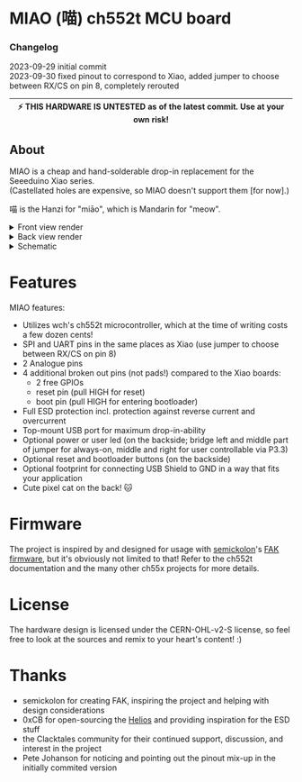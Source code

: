 # MIAO (喵) ch552t MCU board

### Changelog
2023-09-29 initial commit  
2023-09-30 fixed pinout to correspond to Xiao, added jumper to choose between RX/CS on pin 8, completely rerouted

| :zap: **THIS HARDWARE IS UNTESTED** as of the latest commit. **Use at your own risk!** |
|----------------------------------------------------------------------------------------|

## About
MIAO is a cheap and hand-solderable drop-in replacement for the Seeeduino Xiao series.  
(Castellated holes are expensive, so MIAO doesn't support them [for now].)

喵 is the Hanzi for "miāo", which is Mandarin for "meow".

<details>
<summary> Front view render </summary>
![miaofront](https://github.com/kilipan/miao/blob/main/img/miao_3d_front.png?raw=true)
</details>
<details>
<summary> Back view render </summary>
![miaoback](https://github.com/kilipan/miao/blob/main/img/miao_3d_back.png?raw=true)
</details>
<details>
<summary> Schematic </summary>
![miaoschematic](https://github.com/kilipan/miao/blob/main/img/miao_schematic.png?raw=true)
</details>

# Features
MIAO features:
- Utilizes wch's ch552t microcontroller, which at the time of writing costs a few dozen cents! 
- SPI and UART pins in the same places as Xiao (use jumper to choose between RX/CS on pin 8)
- 2 Analogue pins
- 4 additional broken out pins (not pads!) compared to the Xiao boards:
  - 2 free GPIOs
  - reset pin (pull HIGH for reset)
  - boot pin (pull HIGH for entering bootloader)
- Full ESD protection incl. protection against reverse current and overcurrent
- Top-mount USB port for maximum drop-in-ability
- Optional power or user led (on the backside; bridge left and middle part of jumper for always-on, middle and right for user controllable via P3.3)
- Optional reset and bootloader buttons (on the backside)
- Optional footprint for connecting USB Shield to GND in a way that fits your application
- Cute pixel cat on the back! 🐱


# Firmware
The project is inspired by and designed for usage with
[semickolon](https://github.com/semickolon/)'s
[FAK firmware](https://github.com/semickolon/fak/), but it's obviously not
limited to that! Refer to the ch552t documentation and the many other ch55x
projects for more details.

# License
The hardware design is licensed under the CERN-OHL-v2-S license, so feel free
to look at the sources and remix to your heart's content! :)

# Thanks
- semickolon for creating FAK, inspiring the project and helping with design considerations
- 0xCB for open-sourcing the [Helios](https://github.com/0xCB-dev/0xCB-Helios/) and providing inspiration for the ESD stuff
- the Clacktales community for their continued support, discussion, and interest in the project
- Pete Johanson for noticing and pointing out the pinout mix-up in the initially commited version
